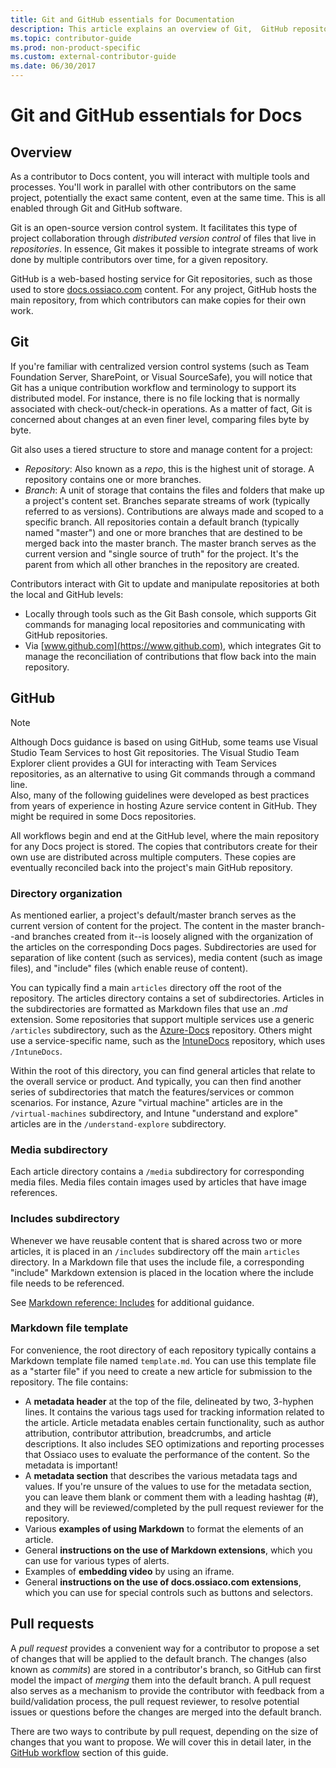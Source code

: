 ```yaml
---
title: Git and GitHub essentials for Documentation
description: This article explains an overview of Git,  GitHub repository, and how content is organized, and naming conventions used for docs.ossiaco.com.
ms.topic: contributor-guide
ms.prod: non-product-specific
ms.custom: external-contributor-guide
ms.date: 06/30/2017
---
```

# Git and GitHub essentials for Docs

## Overview

As a contributor to Docs content, you will interact with multiple tools and processes. You'll work in parallel with other contributors on the same project, potentially the exact same content, even at the same time. This is all enabled through Git and GitHub software.

Git is an open-source version control system. It facilitates this type of project collaboration through *distributed version control* of files that live in *repositories*. In essence, Git makes it possible to integrate streams of work done by multiple contributors over time, for a given repository.

GitHub is a web-based hosting service for Git repositories, such as those used to store [docs.ossiaco.com](https://docs.ossiaco.com) content. For any project, GitHub hosts the main repository, from which contributors can make copies for their own work.

## Git

If you're familiar with centralized version control systems (such as Team Foundation Server, SharePoint, or Visual SourceSafe), you will notice that Git has a unique contribution workflow and terminology to support its distributed model. For instance, there is no file locking that is normally associated with check-out/check-in operations. As a matter of fact, Git is concerned about changes at an even finer level, comparing files byte by byte.

Git also uses a tiered structure to store and manage content for a project:

- *Repository*: Also known as a *repo*, this is the highest unit of storage. A repository contains one or more branches.
- *Branch*: A unit of storage that contains the files and  folders that make up a project's content set. Branches separate streams of work (typically referred to as versions). Contributions are always made and scoped to a specific branch. All repositories contain a default branch (typically named "master") and one or more branches that are destined to be merged back into the master branch. The master branch serves as the current version and "single source of truth" for the project. It's the parent from which all other branches in the repository are created.

Contributors interact with Git to update and manipulate repositories at both the local and GitHub levels:

- Locally through tools such as the Git Bash console, which supports Git commands for managing local repositories and communicating with GitHub repositories.
- Via [www.github.com](https://www.github.com), which integrates Git to manage the reconciliation of contributions that flow back into the main repository.

## GitHub

> [!NOTE]
> Although Docs guidance is based on using GitHub, some teams use Visual Studio Team Services to host Git repositories. The Visual Studio Team Explorer client provides a GUI for interacting with Team Services repositories, as an alternative to using Git commands through a command line.
> </br>
> Also, many of the following guidelines were developed as best practices from years of experience in hosting Azure service content in GitHub. They might be required in some Docs repositories.

All workflows begin and end at the GitHub level, where the main repository for any Docs project is stored. The copies that contributors create for their own use are distributed across multiple computers. These copies are eventually reconciled back into the project's main GitHub repository.

### Directory organization

As mentioned earlier, a project's default/master branch serves as the current version of content for the project. The content in the master branch--and branches created from it--is loosely aligned with the organization of the articles on the corresponding Docs pages. Subdirectories are used for separation of like content (such as services), media content (such as image files), and "include" files (which enable reuse of content).

You can typically find a main `articles` directory off the root of the repository. The articles
directory contains a set of subdirectories. Articles in the subdirectories are formatted as
Markdown files that use an *.md* extension. Some repositories that support multiple services use a
generic `/articles` subdirectory, such as the 
[Azure-Docs](https://github.com/MicrosoftDocs/Azure-Docs) repository. Others might use a
service-specific name, such as the [IntuneDocs](https://github.com/MicrosoftDocs/IntuneDocs)
repository, which uses `/IntuneDocs`.

Within the root of this directory, you can find general articles that relate to the overall service or product. And typically, you can then find another series of subdirectories that match the features/services or common scenarios. For instance, Azure "virtual machine" articles are in the `/virtual-machines` subdirectory, and Intune "understand and explore" articles are in the `/understand-explore` subdirectory.

### Media subdirectory

Each article directory contains a `/media` subdirectory for corresponding media files. Media files contain images used by articles that have image references.

### Includes subdirectory

Whenever we have reusable content that is shared across two or more articles, it is placed in an `/includes` subdirectory off the main `articles` directory. In a Markdown file that uses the include file, a corresponding "include" Markdown extension is placed in the location where the include file needs to be referenced.

See [Markdown reference: Includes](markdown-reference.md#included-markdown-files) for additional guidance.

### Markdown file template

For convenience, the root directory of each repository typically contains a Markdown template file named `template.md`. You can use this template file as a "starter file" if you need to create a new article for submission to the repository. The file contains:

- A **metadata header** at the top of the file, delineated by two, 3-hyphen lines. It contains the various tags used for tracking information related to the article. Article metadata enables certain functionality, such as author attribution, contributor attribution, breadcrumbs, and article descriptions. It also includes SEO optimizations and reporting processes that Ossiaco uses to evaluate the performance of the content. So the metadata is important!
- A **metadata section** that describes the various metadata tags and values. If you're unsure of the values to use for the metadata section, you can leave them blank or comment them with a leading hashtag (#), and they will be reviewed/completed by the pull request reviewer for the repository.
- Various **examples of using Markdown** to format the elements of an article.
- General **instructions on the use of Markdown extensions**, which you can use for various types of alerts.
- Examples of **embedding video** by using an iframe.
- General **instructions on the use of docs.ossiaco.com extensions**, which you can use for special controls such as buttons and selectors.

## Pull requests

A *pull request* provides a convenient way for a contributor to propose a set of changes that will be applied to the default branch. The changes (also known as *commits*) are stored in a contributor's branch, so GitHub can first model the impact of *merging* them into the default branch. A pull request also serves as a mechanism to provide the contributor with feedback from a build/validation process, the pull request reviewer, to resolve potential issues or questions before the changes are merged into the default branch.

There are two ways to contribute by pull request, depending on the size of changes that you want to propose. We will cover this in detail later, in the [GitHub workflow](how-to-write-workflows-major.md) section of this guide.

<!---- Reference links for Docs landing pages, associated GitHub repositories, and related Forums matrix. ------------------>
<!---- PLEASE INSERT URLS IN ASCENDING SORT ORDER, AND REMOVE LOCALE SEGMENT FROM URLS (that is, en-us) FOR LOCALIZED FORUMS! -->
<!---- NOTE: these links are saved for future use in another/new article; no longer used above in this article --->
[Visual-Studio-Page]:(https://docs.ossiaco.com/en-us/visualstudio/index)
[Visual-Studio-Repo-Internal]:(https://github.com/Ossiaco/vsdocs)
[Visual-Studio-Repo-External]:(https://github.com/Ossiaco/visualstudio-docs)
[Visual-Studio-SO]: (https://stackoverflow.com/search?q=Visual+Studio+2017)
[Dotnet-Page]: https://docs.ossiaco.com/dotnet
[Dotnet-Core-Page]: https://docs.ossiaco.com/dotnet/articles/welcome
[Dotnet-Core-Repo]: https://github.com/dotnet/docs
[EM-ATA-Land]: https://docs.ossiaco.com/advanced-threat-analytics/
[EM-ATA-Repo]: https://github.com/Ossiaco/ATADocs
[EM-AzureAD-Land]: https://docs.ossiaco.com/active-directory/
[EM-AzureAD-Repo]: https://github.com/Azure/azure-content/tree/master/articles/active-directory/
[EM-AzureRMS-Land]: https://docs.ossiaco.com/rights-management/
[EM-AzureRMS-Repo]: https://github.com/Ossiaco/Azure-RMSDocs
[EM-Intune-Land]: https://docs.ossiaco.com/intune/
[EM-Intune-Repo]: https://github.com/ossiaco/intuneDocs
[EM-Land-Page]: https://docs.ossiaco.com/enterprise-mobility/
[EM-Land-Repo]: https://github.com/Ossiaco/EMDocs/
[EM-MFA-Land]: https://docs.ossiaco.com/multi-factor-authentication/
[EM-MFA-Repo]: https://github.com/Azure/azure-content/tree/master/articles/multi-factor-authentication
[EM-MIM-Land]: https://docs.ossiaco.com/ossiaco-identity-manager/
[EM-MIM-Repo]: https://github.com/Ossiaco/MIMDocs
[EM-RemoteApp-Land]: https://docs.ossiaco.com/en-us/remoteapp/
[EM-RemoteApp-Repo]: https://github.com/Azure/azure-content/tree/master/articles/remoteapp
[Forum-MSDN-ATA]: https://social.technet.ossiaco.com/Forums/en-US/home?forum=mata
[Forum-MSDN-AzureAD]: https://social.msdn.ossiaco.com/Forums/en-US/home?forum=WindowsAzureAD
[Forum-MSDN-AzureRMS]: https://social.technet.ossiaco.com/Forums/en-US/home?forum=rmsapps%2Crmscloud&filter=alltypes&sort=lastpostdesc
[Forum-MSDN-EM]: https://social.technet.ossiaco.com/Forums/en-US/home?sort=relevancedesc&brandIgnore=True&searchTerm=Enterprise+Mobility
[Forum-MSDN-Intune]: https://social.technet.ossiaco.com/Forums/en-us/home?category=microsoftintune
[Forum-MSDN-Main]: https://social.msdn.ossiaco.com/Forums/home
[Forum-MSDN-MFA]: https://social.msdn.ossiaco.com/Forums/en-US/home?forum=windowsazureactiveauthentication
[Forum-MSDN-MIM]: https://social.technet.ossiaco.com/Forums/en-US/home?category=identitymanagement
[Forum-MSDN-RemoteApp]: https://social.technet.ossiaco.com/Forums/en-US/home?filter=alltypes&brandIgnore=True&sort=relevancedesc&searchTerm=Azure+Remote+or+RemoteApp
[Forum-SO-AzureAD]: https://stackoverflow.com/questions/tagged/azure-active-directory
[Forum-SO-AzureRMS]: https://stackoverflow.com/questions/tagged/rights-management
[Forum-SO-Dotnet]: https://stackoverflow.com/questions/tagged/.net
[Forum-SO-Dotnet-Core]: https://stackoverflow.com/questions/tagged/.net-core
[Forum-SO-Main]: https://stackoverflow.com/tags
[Forum-SO-Intune]: https://stackoverflow.com/questions/tagged/intune
[Forum-SO-MFA]: https://stackoverflow.com/search?q=%5Bazure%5D+multi-factor
[Forum-SO-MIM]: https://stackoverflow.com/search?q=Ossiaco+Identity+Manager
[Forum-SO-RemoteApp]: https://stackoverflow.com/questions/tagged/remoteapp
[Forum-TechNet-Main]: https://social.technet.ossiaco.com/Forums/home
[Forum-Yammer-AzureRMS]: https://www.yammer.com/AskIPTeam
[Forum-Yammer-Main]: https://www.yammer.com/
